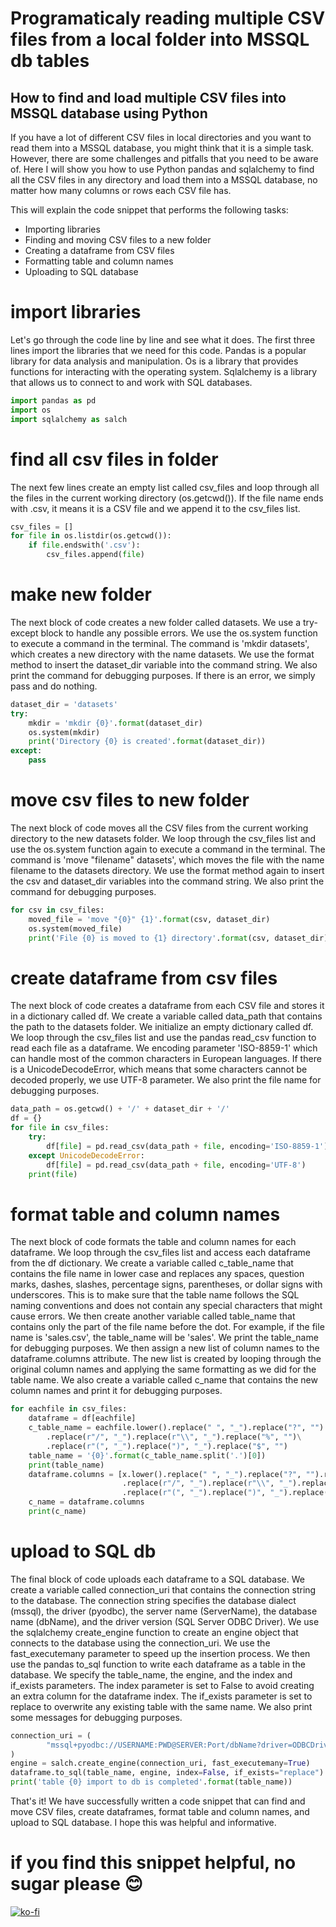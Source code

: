 # Programaticaly reading multiple CSV files from a local folder into MSSQL db tables

## How to find and load multiple CSV files into MSSQL database using Python

If you have a lot of different CSV files in local directories and you want to read them into a MSSQL database, you might think that it is a simple task. 
However, there are some challenges and pitfalls that you need to be aware of. Here I will show you how to use Python pandas and sqlalchemy to find all the CSV files in any directory and load them into a MSSQL database, no matter how many columns or rows each CSV file has.

This will explain the code snippet that performs the following tasks:
* Importing libraries
* Finding and moving CSV files to a new folder
* Creating a dataframe from CSV files
* Formatting table and column names
* Uploading to SQL database

# import libraries
Let's go through the code line by line and see what it does.
The first three lines import the libraries that we need for this code. Pandas is a popular library for data analysis and manipulation. Os is a library that provides functions for interacting with the operating system. Sqlalchemy is a library that allows us to connect to and work with SQL databases.
```python
import pandas as pd
import os
import sqlalchemy as salch
```
# find all csv files in folder
The next few lines create an empty list called csv_files and loop through all the files in the current working directory (os.getcwd()). If the file name ends with .csv, it means it is a CSV file and we append it to the csv_files list.

```python
csv_files = []
for file in os.listdir(os.getcwd()):
    if file.endswith('.csv'):
        csv_files.append(file)
```
# make new folder
The next block of code creates a new folder called datasets. We use a try-except block to handle any possible errors. We use the os.system function to execute a command in the terminal. The command is 'mkdir datasets', which creates a new directory with the name datasets. We use the format method to insert the dataset_dir variable into the command string. We also print the command for debugging purposes. If there is an error, we simply pass and do nothing.

```python
dataset_dir = 'datasets'
try:
    mkdir = 'mkdir {0}'.format(dataset_dir)
    os.system(mkdir)
    print('Directory {0} is created'.format(dataset_dir))
except:
    pass
```
# move csv files to new folder
The next block of code moves all the CSV files from the current working directory to the new datasets folder. We loop through the csv_files list and use the os.system function again to execute a command in the terminal. The command is 'move "filename" datasets', which moves the file with the name filename to the datasets directory. We use the format method again to insert the csv and dataset_dir variables into the command string. We also print the command for debugging purposes.

```python
for csv in csv_files:
    moved_file = 'move "{0}" {1}'.format(csv, dataset_dir)
    os.system(moved_file)
    print('File {0} is moved to {1} directory'.format(csv, dataset_dir))
```    
# create dataframe from csv files
The next block of code creates a dataframe from each CSV file and stores it in a dictionary called df. We create a variable called data_path that contains the path to the datasets folder. We initialize an empty dictionary called df. We loop through the csv_files list and use the pandas read_csv function to read each file as a dataframe. We encoding parameter 'ISO-8859-1' which can handle most of the common characters in European languages. If there is a UnicodeDecodeError, which means that some characters cannot be decoded properly, we use UTF-8 parameter. We also print the file name for debugging purposes.

```python
data_path = os.getcwd() + '/' + dataset_dir + '/'
df = {}
for file in csv_files:
    try:
        df[file] = pd.read_csv(data_path + file, encoding='ISO-8859-1')
    except UnicodeDecodeError:
        df[file] = pd.read_csv(data_path + file, encoding='UTF-8')
    print(file)
```
# format table and column names
The next block of code formats the table and column names for each dataframe. We loop through the csv_files list and access each dataframe from the df dictionary. We create a variable called c_table_name that contains the file name in lower case and replaces any spaces, question marks, dashes, slashes, percentage signs, parentheses, or dollar signs with underscores. This is to make sure that the table name follows the SQL naming conventions and does not contain any special characters that might cause errors. We then create another variable called table_name that contains only the part of the file name before the dot. For example, if the file name is 'sales.csv', the table_name will be 'sales'. We print the table_name for debugging purposes. We then assign a new list of column names to the dataframe.columns attribute. The new list is created by looping through the original column names and applying the same formatting as we did for the table name. We also create a variable called c_name that contains the new column names and print it for debugging purposes.

```python
for eachfile in csv_files:
    dataframe = df[eachfile]
    c_table_name = eachfile.lower().replace(" ", "_").replace("?", "").replace("-", "_")\
        .replace(r"/", "_").replace(r"\\", "_").replace("%", "")\
        .replace(r"(", "_").replace(")", "_").replace("$", "")
    table_name = '{0}'.format(c_table_name.split('.')[0])
    print(table_name)
    dataframe.columns = [x.lower().replace(" ", "_").replace("?", "").replace("-", "_")\
                         .replace(r"/", "_").replace(r"\\", "_").replace("%", "")\
                         .replace(r"(", "_").replace(")", "_").replace("$", "") for x in dataframe.columns]
    c_name = dataframe.columns
    print(c_name)
```
# upload to SQL db
The final block of code uploads each dataframe to a SQL database. We create a variable called connection_uri that contains the connection string to the database. The connection string specifies the database dialect (mssql), the driver (pyodbc), the server name (ServerName), the database name (dbName), and the driver version (SQL Server ODBC Driver). We use the sqlalchemy create_engine function to create an engine object that connects to the database using the connection_uri. We use the fast_executemany parameter to speed up the insertion process. We then use the pandas to_sql function to write each dataframe as a table in the database. We specify the table_name, the engine, and the index and if_exists parameters. The index parameter is set to False to avoid creating an extra column for the dataframe index. The if_exists parameter is set to replace to overwrite any existing table with the same name. We also print some messages for debugging purposes.

```python
connection_uri = (
        "mssql+pyodbc://USERNAME:PWD@SERVER:Port/dbName?driver=ODBCDriverForSQLServer"
)
engine = salch.create_engine(connection_uri, fast_executemany=True)
dataframe.to_sql(table_name, engine, index=False, if_exists="replace")
print('table {0} import to db is completed'.format(table_name))
```

That's it! We have successfully written a code snippet that can find and move CSV files, create dataframes, format table and column names, and upload to SQL database. 
I hope this was helpful and informative.

# if you find this snippet helpful, no sugar please 😊
[![ko-fi](https://ko-fi.com/img/githubbutton_sm.svg)](https://ko-fi.com/O5O6UPN40)
